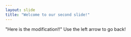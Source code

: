 ```yaml
---
layout: slide
title: "Welcome to our second slide!"
---
```

"Here is the modification!!"
Use the left arrow to go back!
